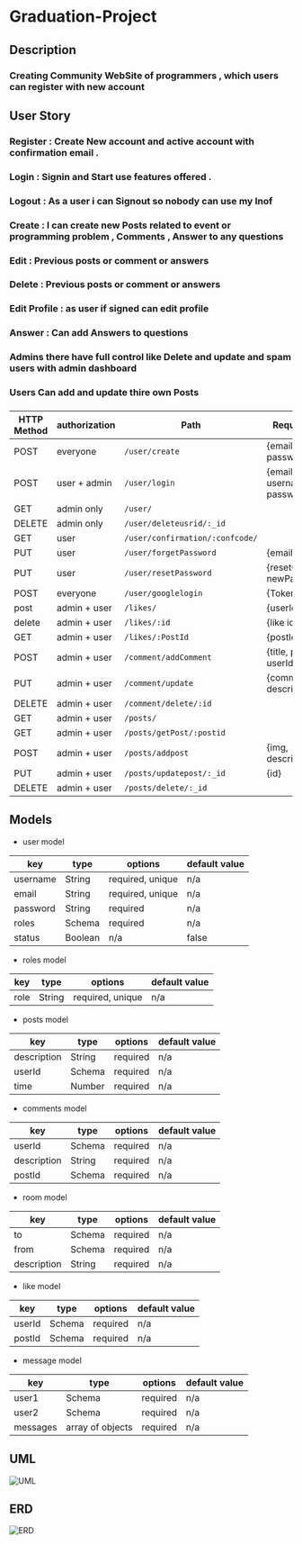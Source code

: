 # Graduation-Project

## Description
### Creating Community WebSite of programmers , which users can register with new account 

## User Story 
 ### Register : Create New account and active account with confirmation email .
 ### Login : Signin and Start use features offered .
 ### Logout : As a user i can Signout so nobody can use my Inof
 ### Create : I can create new Posts related to event or programming problem , Comments , Answer to any questions
 ### Edit : Previous posts or comment or answers
 ### Delete : Previous posts or comment or answers
 ### Edit Profile : as user if signed can edit profile
 ### Answer : Can add Answers to questions
 ### Admins there have full control like Delete and update and spam users with admin dashboard
 ### Users Can add and update thire own Posts 

###
 HTTP Method  | authorization     |    Path                                |  Request Body
------------- | -----------   | ---------------------------            |----------------------
POST          | everyone      |`/user/create`                          |{email,username, password, role}
POST          | user + admin  |`/user/login`                           |{email or username, password}
GET           | admin only    |`/user/`                                |
DELETE        | admin only    |`/user/deleteusrid/:_id`                |
GET           | user          |`/user/confirmation/:confcode/`         |
PUT           | user          |`/user/forgetPassword`                  |{email}
PUT           | user          |`/user/resetPassword`                   |{resetCode, newPassword}
POST          | everyone      |`/user/googlelogin`                     |{Token id}
post          | admin + user  |`/likes/`                               |{userId, PostId}
delete        | admin + user  |`/likes/:id`                            |{like id}
GET           | admin + user  |`/likes/:PostId`                        |{postId}
POST          | admin + user  |`/comment/addComment`                   |{title, postId, userId}
PUT           | admin + user  |`/comment/update`                       |{commentId, description}
DELETE        | admin + user  |`/comment/delete/:id`                   |
GET           | admin + user  |`/posts/`                               |
GET           | admin + user  |`/posts/getPost/:postid`                |
POST          | admin + user  |`/posts/addpost`                        |{img, description}
PUT           | admin + user  |`/posts/updatepost/:_id`                |{id}
DELETE        | admin + user  |`/posts/delete/:_id`                    |

## Models

- user model

| key        | type            | options          | default value |
| ---------- | --------------- | ---------------- | ------------- |
| username   | String          | required, unique | n/a           |
| email      | String          | required, unique | n/a           |
| password   | String          | required         | n/a           |
| roles      | Schema <roles>  | required         | n/a           |
| status     | Boolean         | n/a              | false         |

- roles model

| key  | type   | options          | default value |
| ---- | ------ | ---------------- | ------------- |
| role | String | required, unique | n/a           |

- posts model

| key         | type              | options  | default value |
| ----------- | ----------------- | -------- | ------------- |
| description | String            | required | n/a           |
| userId      | Schema <user>     | required | n/a           |
| time        | Number            | required | n/a           |

- comments model

| key         | type            | options  | default value |
| ----------- | --------------- | -------- | ------------- |
| userId      | Schema <user>   | required | n/a           |
| description | String          | required | n/a           |
| postId      | Schema <post>   | required | n/a           |

- room model

| key         | type            | options  | default value |
| ----------- | --------------- | -------- | ------------- |
| to          | Schema <user>   | required | n/a           |
| from        | Schema <user>   | required | n/a           |
| description | String          | required | n/a           |

- like model

| key         | type            | options  | default value |
| ----------- | --------------- | -------- | ------------- |
| userId      | Schema <user>   | required | n/a           |
| postId      | Schema <posts> | required | n/a            |

- message model 

| key      | type             | options  | default value |
| -------- | ---------------- | -------- | ------------- |
| user1    | Schema <user>    | required | n/a           |
| user2    | Schema <user>    | required | n/a           |
| messages | array of objects | required | n/a           |

## UML
![UML](./UML.png)




## ERD
![ERD](./ERD.png)

